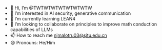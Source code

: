 - 👋 Hi, I’m @TWTWTWTWTWTWTWTW
- 👀 I’m interested in AI security, generative communication
- 🌱 I’m currently learning LEAN4
- 💞️ I’m looking to collaborate on principles to improve math conduction capabilities of LLMs
- 📫 How to reach me njmalotru03@sjtu.edu.cn
- 😄 Pronouns: He/Him


<!---
TWTWTWTWTWTWTWTW/TWTWTWTWTWTWTWTW is a ✨ special ✨ repository because its `README.md` (this file) appears on your GitHub profile.
You can click the Preview link to take a look at your changes.
--->
